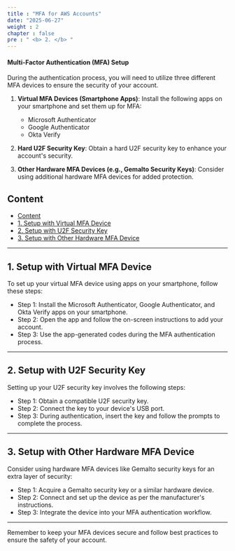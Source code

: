 ```yaml
---
title : "MFA for AWS Accounts"
date: "2025-06-27"
weight : 2
chapter : false
pre : " <b> 2. </b> "
---
```


#### Multi-Factor Authentication (MFA) Setup

During the authentication process, you will need to utilize three different MFA devices to ensure the security of your account.

1. **Virtual MFA Devices (Smartphone Apps)**: Install the following apps on your smartphone and set them up for MFA:
   - Microsoft Authenticator
   - Google Authenticator
   - Okta Verify

2. **Hard U2F Security Key**: Obtain a hard U2F security key to enhance your account's security.

3. **Other Hardware MFA Devices (e.g., Gemalto Security Keys)**: Consider using additional hardware MFA devices for added protection.

## Content

- [Content](#content)
- [1. Setup with Virtual MFA Device](#1-setup-with-virtual-mfa-device)
- [2. Setup with U2F Security Key](#2-setup-with-u2f-security-key)
- [3. Setup with Other Hardware MFA Device](#3-setup-with-other-hardware-mfa-device)

---

## 1. Setup with Virtual MFA Device

To set up your virtual MFA device using apps on your smartphone, follow these steps:

- Step 1: Install the Microsoft Authenticator, Google Authenticator, and Okta Verify apps on your smartphone.
- Step 2: Open the app and follow the on-screen instructions to add your account.
- Step 3: Use the app-generated codes during the MFA authentication process.

---

## 2. Setup with U2F Security Key

Setting up your U2F security key involves the following steps:

- Step 1: Obtain a compatible U2F security key.
- Step 2: Connect the key to your device's USB port.
- Step 3: During authentication, insert the key and follow the prompts to complete the process.

---

## 3. Setup with Other Hardware MFA Device

Consider using hardware MFA devices like Gemalto security keys for an extra layer of security:

- Step 1: Acquire a Gemalto security key or a similar hardware device.
- Step 2: Connect and set up the device as per the manufacturer's instructions.
- Step 3: Integrate the device into your MFA authentication workflow.

---

Remember to keep your MFA devices secure and follow best practices to ensure the safety of your account.
